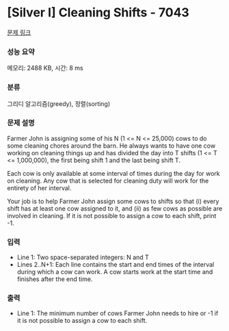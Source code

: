 # [Silver I] Cleaning Shifts - 7043 

[문제 링크](https://www.acmicpc.net/problem/7043) 

### 성능 요약

메모리: 2488 KB, 시간: 8 ms

### 분류

그리디 알고리즘(greedy), 정렬(sorting)

### 문제 설명

<p>Farmer John is assigning some of his N (1 <= N <= 25,000) cows to do some cleaning chores around the barn. He always wants to have one cow working on cleaning things up and has divided the day into T shifts (1 <= T <= 1,000,000), the first being shift 1 and the last being shift T. </p>

<p>Each cow is only available at some interval of times during the day for work on cleaning. Any cow that is selected for cleaning duty will work for the entirety of her interval. </p>

<p>Your job is to help Farmer John assign some cows to shifts so that (i) every shift has at least one cow assigned to it, and (ii) as few cows as possible are involved in cleaning. If it is not possible to assign a cow to each shift, print -1.</p>

### 입력 

 <ul>
	<li>Line 1: Two space-separated integers: N and T </li>
	<li>Lines 2..N+1: Each line contains the start and end times of the interval during which a cow can work. A cow starts work at the start time and finishes after the end time.</li>
</ul>

### 출력 

 <ul>
	<li>Line 1: The minimum number of cows Farmer John needs to hire or -1 if it is not possible to assign a cow to each shift.</li>
</ul>

